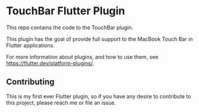 # TouchBar Flutter Plugin

This repo contains the code to the TouchBar plugin.

This plugin has the goal of provide full support to the MacBook Touch Bar in Flutter applications.

For more information about plugins, and how to use them, see https://flutter.dev/platform-plugins/.

## Contributing

This is my first ever Flutter plugin, so if you have any desire to contribute to this project, please reach me or file an issue.
